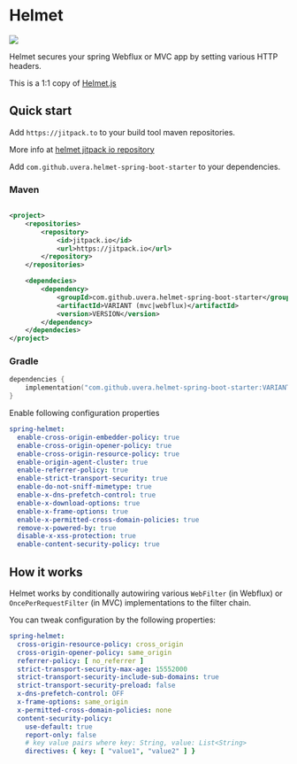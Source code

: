 # Helmet

[![](https://jitpack.io/v/uvera/helmet-spring-boot-starter.svg)](https://jitpack.io/#uvera/helmet-spring-boot-starter)

Helmet secures your spring Webflux or MVC app by setting various HTTP headers.

This is a 1:1 copy of [ Helmet.js ]( https://raw.githubusercontent.com/helmetjs/helmet)

## Quick start

Add `https://jitpack.to` to your build tool maven repositories.

More info at [ helmet jitpack io repository ](https://jitpack.io/#uvera/helmet-spring-boot-starter)

Add `com.github.uvera.helmet-spring-boot-starter` to your dependencies.

### Maven

```xml

<project>
    <repositories>
        <repository>
            <id>jitpack.io</id>
            <url>https://jitpack.io</url>
        </repository>
    </repositories>

    <dependecies>
        <dependency>
            <groupId>com.github.uvera.helmet-spring-boot-starter</groupId>
            <artifactId>VARIANT (mvc|webflux)</artifactId>
            <version>VERSION</version>
        </dependency>
    </dependecies>
</project>
```

### Gradle

```kotlin
dependencies {
    implementation("com.github.uvera.helmet-spring-boot-starter:VARIANT (mvc|webflux):VERSION")
}
```

Enable following configuration properties

```yaml
spring-helmet:
  enable-cross-origin-embedder-policy: true
  enable-cross-origin-opener-policy: true
  enable-cross-origin-resource-policy: true
  enable-origin-agent-cluster: true
  enable-referrer-policy: true
  enable-strict-transport-security: true
  enable-do-not-sniff-mimetype: true
  enable-x-dns-prefetch-control: true
  enable-x-download-options: true
  enable-x-frame-options: true
  enable-x-permitted-cross-domain-policies: true
  remove-x-powered-by: true
  disable-x-xss-protection: true
  enable-content-security-policy: true
```

## How it works

Helmet works by conditionally autowiring various `WebFilter` (in Webflux) or `OncePerRequestFilter` (in MVC)
implementations to the filter chain.

You can tweak configuration by the following properties:

```yaml
spring-helmet:
  cross-origin-resource-policy: cross_origin
  cross-origin-opener-policy: same_origin
  referrer-policy: [ no_referrer ]
  strict-transport-security-max-age: 15552000
  strict-transport-security-include-sub-domains: true
  strict-transport-security-preload: false
  x-dns-prefetch-control: OFF
  x-frame-options: same_origin
  x-permitted-cross-domain-policies: none
  content-security-policy:
    use-default: true
    report-only: false
    # key value pairs where key: String, value: List<String>
    directives: { key: [ "value1", "value2" ] } 
```
